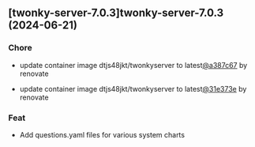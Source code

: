 

## [twonky-server-7.0.3]twonky-server-7.0.3 (2024-06-21)

### Chore



- update container image dtjs48jkt/twonkyserver to latest[@a387c67](https://github.com/a387c67) by renovate

- update container image dtjs48jkt/twonkyserver to latest[@31e373e](https://github.com/31e373e) by renovate

### Feat



- Add questions.yaml files for various system charts